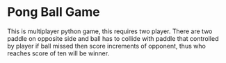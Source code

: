 # Pong Ball Game
 This is multiplayer python game, this requires two player. There are two paddle on opposite side and ball has to collide with paddle that controlled by player if ball missed then score increments of opponent, thus who reaches score of ten will be winner.
